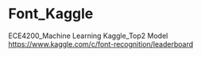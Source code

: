 # Font_Kaggle
ECE4200_Machine Learning Kaggle_Top2 Model
https://www.kaggle.com/c/font-recognition/leaderboard
